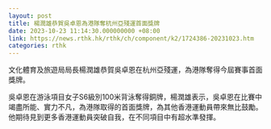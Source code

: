 ```yaml
---
layout: post
title: 楊潤雄恭賀吳卓恩為港隊奪杭州亞殘運首面獎牌
date: 2023-10-23 11:14:30.000000000 +08:00
link: https://news.rthk.hk/rthk/ch/component/k2/1724386-20231023.htm
categories: rthk
---
```


文化體育及旅遊局局長楊潤雄恭賀吳卓恩在杭州亞殘運，為港隊奪得今屆賽事首面獎牌。

吳卓恩在游泳項目女子S6級別100米背泳奪得銅牌，楊潤雄表示，吳卓恩在比賽中竭盡所能、實力不凡，為港隊取得的首面獎牌，為其他香港運動員帶來無比鼓勵。他期待見到更多香港運動員突破自我，在不同項目中有超水準發揮。
